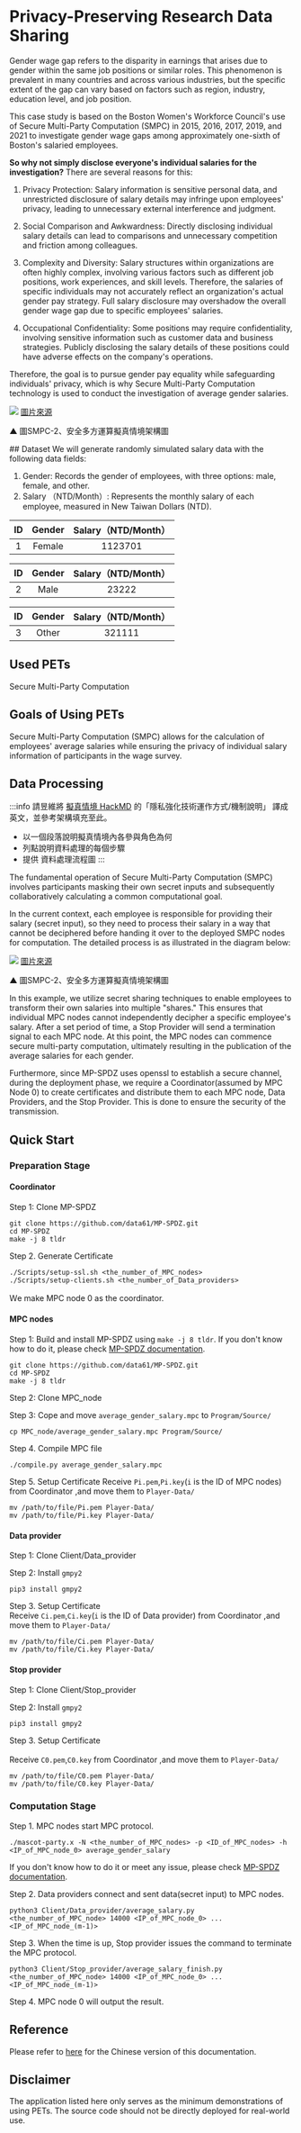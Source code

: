 # Privacy-Preserving Research Data Sharing

Gender wage gap refers to the disparity in earnings that arises due to gender within the same job positions or similar roles. This phenomenon is prevalent in many countries and across various industries, but the specific extent of the gap can vary based on factors such as region, industry, education level, and job position.

This case study is based on the Boston Women's Workforce Council's use of Secure Multi-Party Computation (SMPC) in 2015, 2016, 2017, 2019, and 2021 to investigate gender wage gaps among approximately one-sixth of Boston's salaried employees.

**So why not simply disclose everyone's individual salaries for the investigation?** There are several reasons for this:

1. Privacy Protection: Salary information is sensitive personal data, and unrestricted disclosure of salary details may infringe upon employees' privacy, leading to unnecessary external interference and judgment.

2. Social Comparison and Awkwardness: Directly disclosing individual salary details can lead to comparisons and unnecessary competition and friction among colleagues.

3. Complexity and Diversity: Salary structures within organizations are often highly complex, involving various factors such as different job positions, work experiences, and skill levels. Therefore, the salaries of specific individuals may not accurately reflect an organization's actual gender pay strategy. Full salary disclosure may overshadow the overall gender wage gap due to specific employees' salaries.

4. Occupational Confidentiality: Some positions may require confidentiality, involving sensitive information such as customer data and business strategies. Publicly disclosing the salary details of these positions could have adverse effects on the company's operations.

Therefore, the goal is to pursue gender pay equality while safeguarding individuals' privacy, which is why Secure Multi-Party Computation technology is used to conduct the investigation of average gender salaries.


![](https://hackmd.io/_uploads/HyebvKpah.png)
[圖片來源](https://www.mdpi.com/2410-387X/4/3/25)

<p class="text-center">▲ 圖SMPC-2、安全多方運算擬真情境架構圖</p>
## Dataset
We will generate randomly simulated salary data with the following data fields:

1.  Gender: Records the gender of employees, with three options: male, female, and other.
2.  Salary （NTD/Month）: Represents the monthly salary of each employee, measured in New Taiwan Dollars (NTD).

|ID | Gender     | Salary（NTD/Month） | 
|:--------: | :--------: | :--------: |
|1| Female | 1123701  | 

|ID | Gender     | Salary（NTD/Month） | 
|:--------: | :--------: | :--------: |
|2| Male | 23222  | 

|ID | Gender     | Salary（NTD/Month） | 
|:--------: | :--------: | :--------: |
|3| Other | 321111  | 

## Used PETs

Secure Multi-Party Computation

## Goals of Using PETs

Secure Multi-Party Computation (SMPC) allows for the calculation of employees' average salaries while ensuring the privacy of individual salary information of participants in the wage survey.

## Data Processing

:::info
請昱維將 [擬真情境 HackMD](https://hackmd.io/tsCygT4XQsyNxlqZlsSgEQ) 的「隱私強化技術運作方式/機制說明」 譯成英文，並參考架構填充至此。
+ 以一個段落說明擬真情境內各參與角色為何
+ 列點說明資料處理的每個步驟
+ 提供 資料處理流程圖
:::

The fundamental operation of Secure Multi-Party Computation (SMPC) involves participants masking their own secret inputs and subsequently collaboratively calculating a common computational goal.

In the current context, each employee is responsible for providing their salary (secret input), so they need to process their salary in a way that cannot be deciphered before handing it over to the deployed SMPC nodes for computation. The detailed process is as illustrated in the diagram below:

![](https://hackmd.io/_uploads/HyebvKpah.png)
[圖片來源](https://www.mdpi.com/2410-387X/4/3/25)

<p class="text-center">▲ 圖SMPC-2、安全多方運算擬真情境架構圖</p>

In this example, we utilize secret sharing techniques to enable employees to transform their own salaries into multiple "shares." This ensures that individual MPC nodes cannot independently decipher a specific employee's salary. After a set period of time, a Stop Provider will send a termination signal to each MPC node. At this point, the MPC nodes can commence secure multi-party computation, ultimately resulting in the publication of the average salaries for each gender.

Furthermore, since MP-SPDZ uses openssl to establish a secure channel, during the deployment phase, we require a Coordinator(assumed by MPC Node 0) to create certificates and distribute them to each MPC node, Data Providers, and the Stop Provider. This is done to ensure the security of the transmission.

## Quick Start
### Preparation Stage
#### Coordinator
Step 1: Clone MP-SPDZ
```
git clone https://github.com/data61/MP-SPDZ.git
cd MP-SPDZ
make -j 8 tldr
```
Step 2. Generate Certificate
```
./Scripts/setup-ssl.sh <the_number_of_MPC_nodes>
./Scripts/setup-clients.sh <the_number_of_Data_providers>
```
Ｗe make MPC node 0 as the coordinator.
#### MPC nodes
Step 1: Build and install MP-SPDZ using `make -j 8 tldr`. If you don't know how to do it, please check [MP-SPDZ documentation](https://mp-spdz.readthedocs.io/en/latest/).
```
git clone https://github.com/data61/MP-SPDZ.git
cd MP-SPDZ
make -j 8 tldr
```
Step 2: Clone MPC_node

Step 3: Cope and move `average_gender_salary.mpc` to `Program/Source/`
```
cp MPC_node/average_gender_salary.mpc Program/Source/
```
Step 4. Compile MPC file
```
./compile.py average_gender_salary.mpc
```
Step 5. Setup Certificate
Receive `Pi.pem`,`Pi.key`(`i` is the ID of MPC nodes) from Coordinator ,and move them to `Player-Data/`
```
mv /path/to/file/Pi.pem Player-Data/
mv /path/to/file/Pi.key Player-Data/
```

#### Data provider
Step 1: Clone Client/Data_provider

Step 2: Install `gmpy2`
```
pip3 install gmpy2
```
Step 3. Setup Certificate <br>
Receive `Ci.pem`,`Ci.key`(`i` is the ID of Data provider) from Coordinator ,and move them to `Player-Data/`
```
mv /path/to/file/Ci.pem Player-Data/
mv /path/to/file/Ci.key Player-Data/
```

#### Stop provider 
Step 1: Clone Client/Stop_provider

Step 2: Install `gmpy2`
```
pip3 install gmpy2
```
Step 3. Setup Certificate <br></br>
Receive `C0.pem`,`C0.key` from Coordinator ,and move them to `Player-Data/`
```
mv /path/to/file/C0.pem Player-Data/
mv /path/to/file/C0.key Player-Data/
```


### Computation Stage
Step 1. MPC nodes start MPC protocol.
```
./mascot-party.x -N <the_number_of_MPC_nodes> -p <ID_of_MPC_nodes> -h <IP_of_MPC_node_0> average_gender_salary
```
If you don't know how to do it or meet any issue, please check [MP-SPDZ documentation](https://mp-spdz.readthedocs.io/en/latest/).

Step 2. Data providers connect and sent data(secret input) to MPC nodes.
```
python3 Client/Data_provider/average_salary.py <the_number_of_MPC_node> 14000 <IP_of_MPC_node_0> ... <IP_of_MPC_node_(m-1)>
```

Step 3. When the time is up, Stop provider issues the command to terminate the MPC protocol.
```
python3 Client/Stop_provider/average_salary_finish.py <the_number_of_MPC_node> 14000 <IP_of_MPC_node_0> ... <IP_of_MPC_node_(m-1)>
```

Step 4. MPC node 0 will output the result.



## Reference


Please refer to [here](https://hackmd.io/tsCygT4XQsyNxlqZlsSgEQ) for the Chinese version of this documentation. 

## Disclaimer

The application listed here only serves as the minimum demonstrations of using PETs. The source code should not be directly deployed for real-world use.
